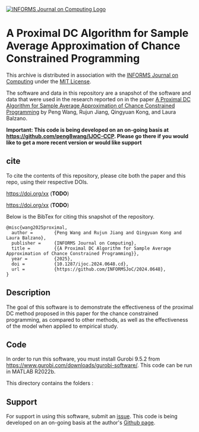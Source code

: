 [![INFORMS Journal on Computing Logo](https://INFORMSJoC.github.io/logos/INFORMS_Journal_on_Computing_Header.jpg)](https://pubsonline.informs.org/journal/ijoc)

# A Proximal DC Algorithm for Sample Average Approximation of Chance Constrained Programming

This archive is distributed in association with the [INFORMS Journal on Computing](https://pubsonline.informs.org/journal/ijoc) under the [MIT License](LICENSE).

The software and data in this repository are a snapshot of the software and data that were used in the research reported on in the paper [A Proximal DC Algorithm for Sample Average Approximation of Chance Constrained Programming](xx) by Peng Wang, Rujun Jiang, Qingyuan Kong, and Laura Balzano.

**Important: This code is being developed on an on-going basis at https://github.com/peng8wang/IJOC-CCP. Please go there if you would like to get a more recent version or would like support**

## cite

To cite the contents of this repository, please cite both the paper and this repo, using their respective DOIs.

https://doi.org/xx (**TODO**)

https://doi.org/xx (**TODO**) 

Below is the BibTex for citing this snapshot of the repository.

```
@misc{wang2025proximal,
  author =        {Peng Wang and Rujun Jiang and Qingyuan Kong and Laura Balzano},
  publisher =     {INFORMS Journal on Computing},
  title =         {{A Proximal DC Algorithm for Sample Average Approximation of Chance Constrained Programming}}, 
  year =          {2025},
  doi =           {10.1287/ijoc.2024.0648.cd},
  url =           {https://github.com/INFORMSJoC/2024.0648},
}
```

## Description
The goal of this software is to demonstrate the effectiveness of the proximal DC method proposed in this paper for the chance constrained programming, as compared to other methods, as well as the effectiveness of the model when applied to empirical study. 

## Code
In order to run this software, you must install Gurobi 9.5.2 from https://www.gurobi.com/downloads/gurobi-software/. This code can be run in MATLAB R2022b.

This directory contains the folders :


## Support

For support in using this software, submit an [issue](https://github.com/peng8wang/IJOC-CCP/issues/new). This code is being developed on an on-going basis at the author's [Github page](https://github.com/peng8wang/IJOC-CCP).



